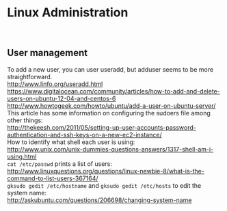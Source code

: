 # Linux Administration
<br />

## __User management__

To add a new user, you can user useradd, but adduser seems to be more straightforward.  
http://www.linfo.org/useradd.html  
https://www.digitalocean.com/community/articles/how-to-add-and-delete-users-on-ubuntu-12-04-and-centos-6  
http://www.howtogeek.com/howto/ubuntu/add-a-user-on-ubuntu-server/  
This article has some information on configuring the sudoers file among other things:  
http://thekeesh.com/2011/05/setting-up-user-accounts-password-authentication-and-ssh-keys-on-a-new-ec2-instance/  
How to identify what shell each user is using:  
http://www.unix.com/unix-dummies-questions-answers/1317-shell-am-i-using.html  
`cat /etc/passwd` prints a list of users:  
http://www.linuxquestions.org/questions/linux-newbie-8/what-is-the-command-to-list-users-367164/  
`gksudo gedit /etc/hostname` and `gksudo gedit /etc/hosts` to edit the system name:  
http://askubuntu.com/questions/206698/changing-system-name  

